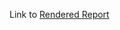 Link to [Rendered Report](https://github.com/kariljordan/carpentry-community-assessment-projects/blob/master/software-carpentry-projects/analysis-postworkshop.html)
